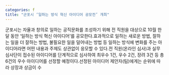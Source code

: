 ```yaml
---
categories: f
title: "군포시 ‘일하는 방식 혁신 아이디어 공모전’ 개최"
---
```

군포시는 자율과 창의로 일하는 공직문화를 조성하기 위해 전 직원을 대상으로 10월 한 달 동안 ‘일하는 방식 혁신 아이디어’를 공모한다.효과적으로 일하는 새로운 방법, 잘하는 일을 더 잘하는 방법, 불필요한 일을 덜어내는 방법 등 일하는 방식에 변화를 주는 아이디어라면 어떤 내용과 주제도 상관없이 응모할 수 있다.전 직원(온라인 심사)과 실무심사단이 접수된 아이디어를 단계적으로 심사하여 최우수 1건, 우수 2건, 장려 3건 등 총 6건의 우수 아이디어를 선정할 예정이다.선정된 아이디어 제안자(팀)에게는 순위에 따라 상장과 상금이 수